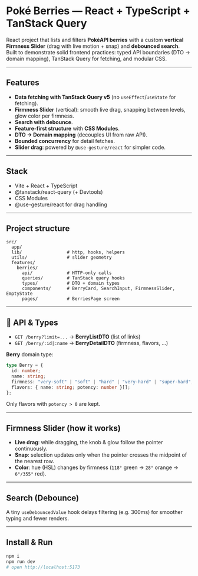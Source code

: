 # Poké Berries — React + TypeScript + TanStack Query

React project that lists and filters **PokéAPI berries** with a custom **vertical Firmness Slider** (drag with live motion + snap) and **debounced search**. Built to demonstrate solid frontend practices: typed API boundaries (DTO → domain mapping), TanStack Query for fetching, and modular CSS.

---

## Features

- **Data fetching with TanStack Query v5** (no `useEffect`/`useState` for fetching).
- **Firmness Slider** (vertical): smooth live drag, snapping between levels, glow color per firmness.
- **Search with debounce**.
- **Feature-first structure** with **CSS Modules**.
- **DTO → Domain mapping** (decouples UI from raw API).
- **Bounded concurrency** for detail fetches.
- **Slider drag**: powered by `@use-gesture/react` for simpler code.

---

## Stack

- Vite + React + TypeScript
- @tanstack/react-query (+ Devtools)
- CSS Modules
- @use-gesture/react for drag handling

---

## Project structure

```
src/
  app/
  lib/                 # http, hooks, helpers
  utils/               # slider geometry
  features/
    berries/
      api/             # HTTP-only calls
      queries/         # TanStack query hooks
      types/           # DTO + domain types
      components/      # BerryCard, SearchInput, FirmnessSlider, EmptyState
      pages/           # BerriesPage screen
```

---

## 🔌 API & Types

- `GET /berry?limit=...` → **BerryListDTO** (list of links)
- `GET /berry/:id|:name` → **BerryDetailDTO** (firmness, flavors, ...)

**Berry** domain type:

```ts
type Berry = {
  id: number;
  name: string;
  firmness: "very-soft" | "soft" | "hard" | "very-hard" | "super-hard";
  flavors: { name: string; potency: number }[];
};
```

Only flavors with `potency > 0` are kept.

---

## Firmness Slider (how it works)

- **Live drag**: while dragging, the knob & glow follow the pointer continuously.
- **Snap**: selection updates only when the pointer crosses the midpoint of the nearest row.
- **Color**: hue (HSL) changes by firmness (`118°` green → `28°` orange → `6°/355°` red).

---

## Search (Debounce)

A tiny `useDebouncedValue` hook delays filtering (e.g. 300ms) for smoother typing and fewer renders.

---

## Install & Run

```bash
npm i
npm run dev
# open http://localhost:5173
```
